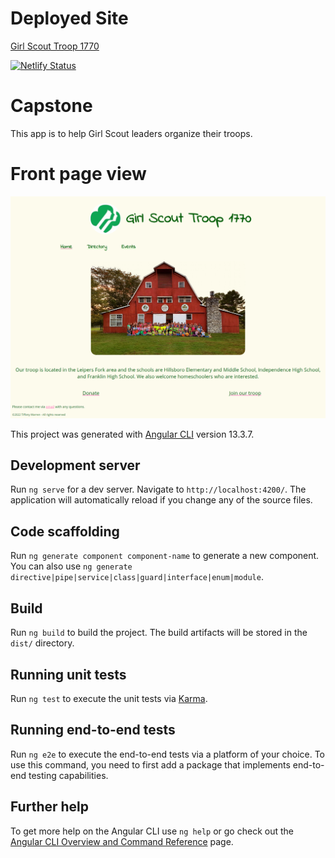 # Deployed Site

[Girl Scout Troop 1770](https://girl-scout-troop.netlify.app/)

[![Netlify Status](https://api.netlify.com/api/v1/badges/dc21dacd-6faf-4956-be3e-0a86ce79e827/deploy-status)](https://app.netlify.com/sites/girl-scout-troop/deploys)

# Capstone

This app is to help Girl Scout leaders organize their troops.

# Front page view
![Girl Scout Troop 1770](assets/../src/assets/frontpage.png)

This project was generated with [Angular CLI](https://github.com/angular/angular-cli) version 13.3.7.

## Development server

Run `ng serve` for a dev server. Navigate to `http://localhost:4200/`. The application will automatically reload if you change any of the source files.

## Code scaffolding

Run `ng generate component component-name` to generate a new component. You can also use `ng generate directive|pipe|service|class|guard|interface|enum|module`.

## Build

Run `ng build` to build the project. The build artifacts will be stored in the `dist/` directory.

## Running unit tests

Run `ng test` to execute the unit tests via [Karma](https://karma-runner.github.io).

## Running end-to-end tests

Run `ng e2e` to execute the end-to-end tests via a platform of your choice. To use this command, you need to first add a package that implements end-to-end testing capabilities.

## Further help

To get more help on the Angular CLI use `ng help` or go check out the [Angular CLI Overview and Command Reference](https://angular.io/cli) page.
